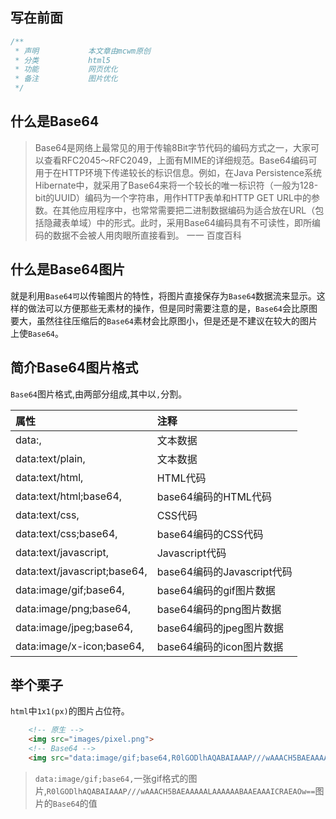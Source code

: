 ## 写在前面
``` javascript
/**
 * 声明           本文章由mcwm原创
 * 分类           html5
 * 功能           网页优化
 * 备注           图片优化
 */ 
```

## 什么是Base64
> Base64是网络上最常见的用于传输8Bit字节代码的编码方式之一，大家可以查看RFC2045～RFC2049，上面有MIME的详细规范。Base64编码可用于在HTTP环境下传递较长的标识信息。例如，在Java Persistence系统Hibernate中，就采用了Base64来将一个较长的唯一标识符（一般为128-bit的UUID）编码为一个字符串，用作HTTP表单和HTTP GET URL中的参数。在其他应用程序中，也常常需要把二进制数据编码为适合放在URL（包括隐藏表单域）中的形式。此时，采用Base64编码具有不可读性，即所编码的数据不会被人用肉眼所直接看到。  一一 百度百科

## 什么是Base64图片
就是利用`Base64可`以传输图片的特性，将图片直接保存为`Base64`数据流来显示。这样的做法可以方便那些无素材的操作，但是同时需要注意的是，`Base64`会比原图要大，虽然往往压缩后的`Base64`素材会比原图小，但是还是不建议在较大的图片上使`Base64`。

## 简介Base64图片格式
`Base64`图片格式,由两部分组成,其中以`,`分割。


| 属性 | 注释  |
| :------------| :-----|
|data:,|文本数据|
|data:text/plain,|文本数据|
|data:text/html,|HTML代码|
|data:text/html;base64,|base64编码的HTML代码|
|data:text/css,|CSS代码|
|data:text/css;base64,|base64编码的CSS代码|
|data:text/javascript,|Javascript代码|
|data:text/javascript;base64,|base64编码的Javascript代码|
|data:image/gif;base64,|base64编码的gif图片数据|
|data:image/png;base64,|base64编码的png图片数据|
|data:image/jpeg;base64,|base64编码的jpeg图片数据|
|data:image/x-icon;base64,|base64编码的icon图片数据|



## 举个栗子
`html`中`1x1(px)`的图片占位符。
```html
    <!-- 原生 -->
    <img src="images/pixel.png">
    <!-- Base64 -->
    <img src="data:image/gif;base64,R0lGODlhAQABAIAAAP///wAAACH5BAEAAAAALAAAAAABAAEAAAICRAEAOw==">
```
>`data:image/gif;base64,`一张gif格式的图片,`R0lGODlhAQABAIAAAP///wAAACH5BAEAAAAALAAAAAABAAEAAAICRAEAOw==`图片的`Base64`的值